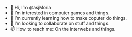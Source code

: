 - 👋 Hi, I’m @asjMoria
- 👀 I’m interested in computer games and things.
- 🌱 I’m currently learning how to make coputer do things.
- 💞️ I’m looking to collaborate on stuff and things.
- 📫 How to reach me: On the interwebs and things.

<!---
asjMoria/asjMoria is a ✨ special ✨ repository because its `README.md` (this file) appears on your GitHub profile.
You can click the Preview link to take a look at your changes.
--->
